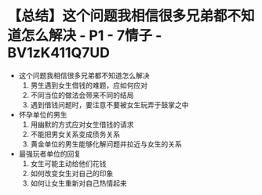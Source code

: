# 【总结】这个问题我相信很多兄弟都不知道怎么解决 - P1 - 7情子 - BV1zK411Q7UD

-   这个问题我相信很多兄弟都不知道怎么解决
    1.  男生遇到女生借钱的难题，应如何应对
    2.  不同当位的做法会带来不同的结局
    3.  遇到借钱问题时，要注意不要被女生玩弄于鼓掌之中
-   怀孕单位的男生
    1.  用幽默的方式应对女生借钱的请求
    2.  不能把男女关系变成债务关系
    3.  黄金单位的男生能够化解问题并拉近与女生的关系
-   最强玩者单位的回复
    1.  女生可能主动给他们花钱
    2.  如何改变女生对自己的印象
    3.  如何让女生重新对自己热情起来